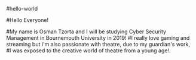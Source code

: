 #hello-world

#Hello Everyone!

#My name is Osman Tzorta and I will be studying Cyber Security Management in Bournemouth University in 2019!
#I really love gaming and streaming but i'm also passionate with theatre, due to my guardian's work,
#I was exposed to the creative world of theatre from a young age!.
